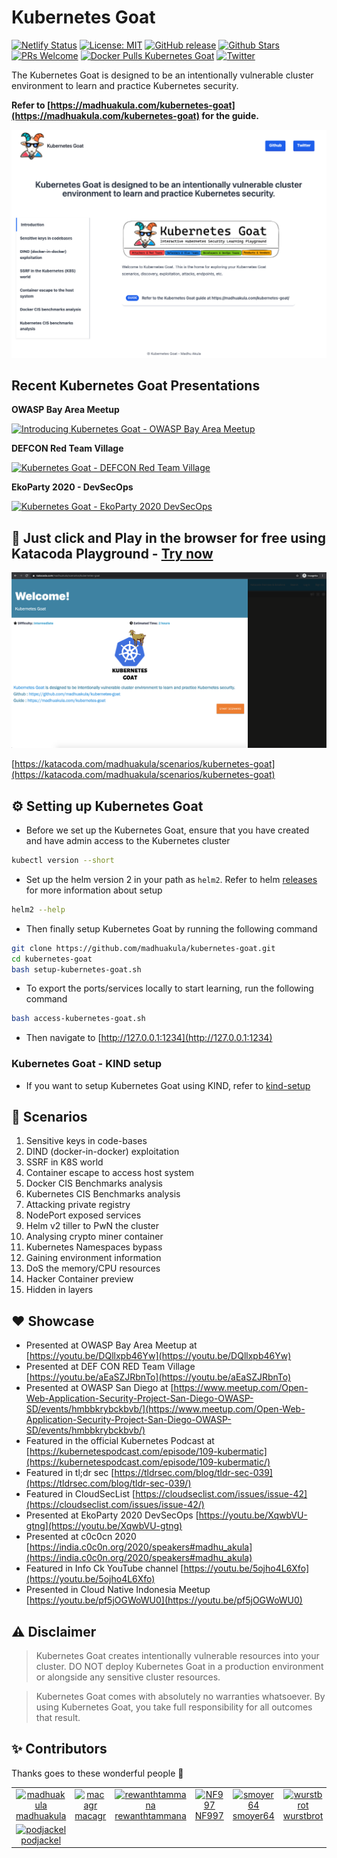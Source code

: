 # Kubernetes Goat

[![Netlify Status](https://api.netlify.com/api/v1/badges/e5399be3-9c47-4557-b237-9e6c89f6cada/deploy-status)](https://app.netlify.com/sites/kubernetes-goat/deploys)
[![License: MIT](https://img.shields.io/badge/License-MIT-blue.svg)](https://github.com/madhuakula/kubernetes-goat/blob/master/LICENSE)
[![GitHub release](https://img.shields.io/github/release/madhuakula/kubernetes-goat.svg)](https://github.com/madhuakula/kubernetes-goat/releases/latest)
[![Github Stars](https://img.shields.io/github/stars/madhuakula/kubernetes-goat)](https://github.com/madhuakula/kubernetes-goat/stargazers)
[![PRs Welcome](https://img.shields.io/badge/PRs-welcome-brightgreen.svg)](https://github.com/madhuakula/kubernetes-goat/pulls)
[![Docker Pulls Kubernetes Goat](https://img.shields.io/docker/pulls/madhuakula/k8s-goat-home?logo=docker)](https://hub.docker.com/r/madhuakula/k8s-goat-home)
[![Twitter](https://img.shields.io/twitter/url?url=https://github.com/madhuakula/kubernetes-goat)](https://twitter.com/intent/tweet/?text=Kubernetes%20Goat,%20an%20intentionally%20vulnerable%20by%20design%20training%20platform%20to%20learn%20%23Kubernetes%20Security%20by%20%40madhuakula.%20Check%20it%20out%20&url=https://github.com/madhuakula/kubernetes-goat)

The Kubernetes Goat is designed to be an intentionally vulnerable cluster environment to learn and practice Kubernetes security.

**Refer to [https://madhuakula.com/kubernetes-goat](https://madhuakula.com/kubernetes-goat) for the guide.**

![Kubernetes Goat Home](./kubernetes-goat-home.png)

## Recent Kubernetes Goat Presentations

**OWASP Bay Area Meetup**

[![Introducing Kubernetes Goat - OWASP Bay Area Meetup](https://img.youtube.com/vi/DQllxpb46Yw/0.jpg)](https://youtu.be/DQllxpb46Yw)

**DEFCON Red Team Village**

[![Kubernetes Goat - DEFCON Red Team Village](https://img.youtube.com/vi/aEaSZJRbnTo/0.jpg)](https://youtu.be/aEaSZJRbnTo)

**EkoParty 2020 - DevSecOps**

[![Kubernetes Goat - EkoParty 2020 DevSecOps](https://img.youtube.com/vi/XqwbVU-gtng/0.jpg)](https://youtu.be/XqwbVU-gtng)

## 🎲 Just click and Play in the browser for free using Katacoda Playground - [Try now]((https://katacoda.com/madhuakula/scenarios/kubernetes-goat))

[![Katacoda Playground Kubernetes Goat](./kubernetes-goat-katacoda.png)](https://katacoda.com/madhuakula/scenarios/kubernetes-goat)

[https://katacoda.com/madhuakula/scenarios/kubernetes-goat](https://katacoda.com/madhuakula/scenarios/kubernetes-goat)

## ⚙️ Setting up Kubernetes Goat

* Before we set up the Kubernetes Goat, ensure that you have created and have admin access to the Kubernetes cluster

```bash
kubectl version --short
```

* Set up the helm version 2 in your path as `helm2`. Refer to helm [releases](https://github.com/helm/helm/releases) for more information about setup

```bash
helm2 --help
```

* Then finally setup Kubernetes Goat by running the following command

```bash
git clone https://github.com/madhuakula/kubernetes-goat.git
cd kubernetes-goat
bash setup-kubernetes-goat.sh
```

* To export the ports/services locally to start learning, run the following command

```bash
bash access-kubernetes-goat.sh
```

* Then navigate to [http://127.0.0.1:1234](http://127.0.0.1:1234)

### Kubernetes Goat - KIND setup

* If you want to setup Kubernetes Goat using KIND, refer to [kind-setup](kind-setup/README.md)

## 🏁 Scenarios

1. Sensitive keys in code-bases
2. DIND (docker-in-docker) exploitation
3. SSRF in K8S world
4. Container escape to access host system
5. Docker CIS Benchmarks analysis
6. Kubernetes CIS Benchmarks analysis
7. Attacking private registry
8. NodePort exposed services
9. Helm v2 tiller to PwN the cluster
10. Analysing crypto miner container
11. Kubernetes Namespaces bypass
12. Gaining environment information
13. DoS the memory/CPU resources
14. Hacker Container preview
15. Hidden in layers

## ❤️ Showcase

* Presented at OWASP Bay Area Meetup at [https://youtu.be/DQllxpb46Yw](https://youtu.be/DQllxpb46Yw)
* Presented at DEF CON RED Team Village [https://youtu.be/aEaSZJRbnTo](https://youtu.be/aEaSZJRbnTo)
* Presented at OWASP San Diego at [https://www.meetup.com/Open-Web-Application-Security-Project-San-Diego-OWASP-SD/events/hmbbkrybckbvb/](https://www.meetup.com/Open-Web-Application-Security-Project-San-Diego-OWASP-SD/events/hmbbkrybckbvb/)
* Featured in the official Kubernetes Podcast at [https://kubernetespodcast.com/episode/109-kubermatic](https://kubernetespodcast.com/episode/109-kubermatic/)
* Featured in tl;dr sec [https://tldrsec.com/blog/tldr-sec-039](https://tldrsec.com/blog/tldr-sec-039/)
* Featured in CloudSecList [https://cloudseclist.com/issues/issue-42](https://cloudseclist.com/issues/issue-42/)
* Presented at EkoParty 2020 DevSecOps [https://youtu.be/XqwbVU-gtng](https://youtu.be/XqwbVU-gtng)
* Presented at c0c0cn 2020 [https://india.c0c0n.org/2020/speakers#madhu_akula](https://india.c0c0n.org/2020/speakers#madhu_akula)
* Featured in Info Ck YouTube channel [https://youtu.be/5ojho4L6Xfo](https://youtu.be/5ojho4L6Xfo)
* Presented in Cloud Native Indonesia Meetup [https://youtu.be/pf5jOGWoWU0](https://youtu.be/pf5jOGWoWU0)

## ⚠️ Disclaimer

> Kubernetes Goat creates intentionally vulnerable resources into your cluster. DO NOT deploy Kubernetes Goat in a production environment or alongside any sensitive cluster resources.

> Kubernetes Goat comes with absolutely no warranties whatsoever. By using Kubernetes Goat, you take full responsibility for all outcomes that result.

## ✨ Contributors

Thanks goes to these wonderful people 🎉

<table><tr><td align="center"><a href="https://github.com/madhuakula"><img alt="madhuakula" src="https://avatars.githubusercontent.com/u/6764192?v=4" width="100" /><br />madhuakula</a></td><td align="center"><a href="https://github.com/macagr"><img alt="macagr" src="https://avatars.githubusercontent.com/u/2797772?v=4" width="100" /><br />macagr</a></td><td align="center"><a href="https://github.com/rewanthtammana"><img alt="rewanthtammana" src="https://avatars.githubusercontent.com/u/22347290?v=4" width="100" /><br />rewanthtammana</a></td><td align="center"><a href="https://github.com/NF997"><img alt="NF997" src="https://avatars.githubusercontent.com/u/23374308?v=4" width="100" /><br />NF997</a></td><td align="center"><a href="https://github.com/smoyer64"><img alt="smoyer64" src="https://avatars.githubusercontent.com/u/328333?v=4" width="100" /><br />smoyer64</a></td><td align="center"><a href="https://github.com/wurstbrot"><img alt="wurstbrot" src="https://avatars.githubusercontent.com/u/955192?v=4" width="100" /><br />wurstbrot</a></td></tr><tr><td align="center"><a href="https://github.com/podjackel"><img alt="podjackel" src="https://avatars.githubusercontent.com/u/5067183?v=4" width="100" /><br />podjackel</a></td></tr></table>
